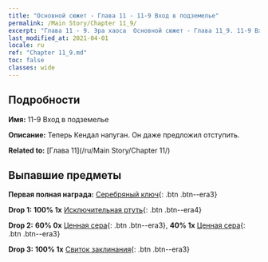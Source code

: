 ```yaml
---
title: "Основной сюжет - Глава 11 - 11-9 Вход в подземелье"
permalink: /Main Story/Chapter 11_9/
excerpt: "Глава 11 - 9. Эра хаоса  Основной сюжет - Глава 11_9. 11-9 Вход в подземелье"
last_modified_at: 2021-04-01
locale: ru
ref: "Chapter 11_9.md"
toc: false
classes: wide
---
```


## Подробности

 **Имя:** 11-9 Вход в подземелье

 **Описание:** Теперь Кендал напуган. Он даже предложил отступить.

 **Related to:** [Глава 11](/ru/Main Story/Chapter 11/)

## Выпавшие предметы

 **Первая полная награда:** [Серебряный ключ](/ru/Items/con_693/){: .btn .btn--era3}

 **Drop 1:** **100% 1x** [Исключительная ртуть](/ru/Items/mat_35/){: .btn .btn--era4}

 **Drop 2:** **60% 0x** [Ценная сера](/ru/Items/mat_29/){: .btn .btn--era3}, **40% 1x** [Ценная сера](/ru/Items/mat_29/){: .btn .btn--era3}

 **Drop 3:** **100% 1x** [Свиток заклинания](/ru/Items/con_694/){: .btn .btn--era3}

